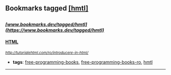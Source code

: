 ## Bookmarks tagged [[hmtl]](https://www.bookmarks.dev/search?q=[hmtl])

_<sup><sup>[www.bookmarks.dev/tagged/hmtl](https://www.bookmarks.dev/tagged/hmtl)</sup></sup>_
---
#### [HTML](http://tutorialehtml.com/ro/introducere-in-html/)
_<sup>http://tutorialehtml.com/ro/introducere-in-html/</sup>_

* **tags**: [free-programming-books](../tagged/free-programming-books.md), [free-programming-books-ro](../tagged/free-programming-books-ro.md), [hmtl](../tagged/hmtl.md)
---

